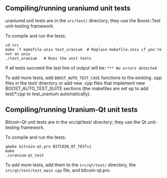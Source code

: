 Compiling/running uraniumd unit tests
------------------------------------

uraniumd unit tests are in the `src/test/` directory; they
use the Boost::Test unit-testing framework.

To compile and run the tests:

	cd src
	make -f makefile.unix test_uranium  # Replace makefile.unix if you're not on unix
	./test_uranium   # Runs the unit tests

If all tests succeed the last line of output will be:
`*** No errors detected`

To add more tests, add `BOOST_AUTO_TEST_CASE` functions to the existing
.cpp files in the test/ directory or add new .cpp files that
implement new BOOST_AUTO_TEST_SUITE sections (the makefiles are
set up to add test/*.cpp to test_uranium automatically).


Compiling/running Uranium-Qt unit tests
---------------------------------------

Bitcoin-Qt unit tests are in the src/qt/test/ directory; they
use the Qt unit-testing framework.

To compile and run the tests:

	qmake bitcoin-qt.pro BITCOIN_QT_TEST=1
	make
	./uranium-qt_test

To add more tests, add them to the `src/qt/test/` directory,
the `src/qt/test/test_main.cpp` file, and bitcoin-qt.pro.
